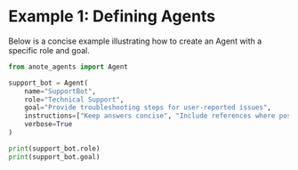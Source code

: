 # Example 1: Defining Agents

Below is a concise example illustrating how to create an Agent with a specific role and goal.

```python
from anote_agents import Agent

support_bot = Agent(
    name="SupportBot",
    role="Technical Support",
    goal="Provide troubleshooting steps for user-reported issues",
    instructions=["Keep answers concise", "Include references where possible"],
    verbose=True
)

print(support_bot.role)
print(support_bot.goal)
```
